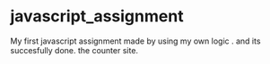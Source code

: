 # javascript_assignment

My first javascript assignment made by using my own logic . and its succesfully done.
the counter site.
